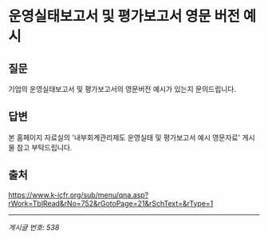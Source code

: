 # 운영실태보고서 및 평가보고서 영문 버전 예시

## 질문
기업의 운영실태보고서 및 평가보고서의 영문버전 예시가 있는지 문의드립니다.

## 답변
본 홈페이지 자료실의 '내부회계관리제도 운영실태 및 평가보고서 예시 영문자료' 게시물 참고 부탁드립니다.

## 출처
https://www.k-icfr.org/sub/menu/qna.asp?rWork=TblRead&rNo=752&rGotoPage=21&rSchText=&rType=1

---
*게시글 번호: 538*
